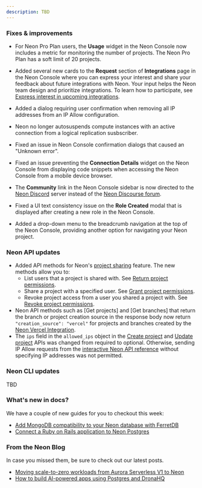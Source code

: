 ```yaml
---
description: TBD
---
```




### Fixes & improvements

- For Neon Pro Plan users, the **Usage** widget in the Neon Console now includes a metric for monitoring the number of projects. The Neon Pro Plan has a soft limit of 20 projects.
- Added several new cards to the **Request** section of **Integrations** page in the Neon Console where you can express your interest and share your feedback about future integrations with Neon. Your input helps the Neon team design and prioritize integrations. To learn how to participate, see [Express interest in upcoming integrations](/docs/manage/integrations#express-interest-in-upcoming-integrations).
- Added a dialog requiring user confirmation when removing all IP addresses from an IP Allow configuration.  
- Neon no longer autosuspends compute instances with an active connection from a logical replication susbscriber.
- Fixed an issue in Neon Console confirmation dialogs that caused an "Unknown error".
- Fixed an issue preventing the **Connection Details** widget on the Neon Console from displaying code snippets when accessing the Neon Console from a mobile device browser.
- The **Community** link in the Neon Console sidebar is now directed to the [Neon Discord](https://discord.com/invite/92vNTzKDGp) server instead of the [Neon Discourse forum](https://community.neon.tech/).

- Fixed a UI text consistency issue on the **Role Created** modal that is displayed after creating a new role in the Neon Console.
- Added a drop-down menu to the breadcrumb navigation at the top of the Neon Console, providing another option for navigating your Neon project.


### Neon API updates

- Added API methods for Neon's [project sharing](/docs/guides/project-sharing-guide) feature. The new methods allow you to:
    - List users that a project is shared with. See [Return project permissions](tbd).
    - Share a project with a specified user. See [Grant project permissions](tbd).
    - Revoke project access from a user you shared a project with. See [Revoke project permissions](tbd).
- Neon API methods such as [Get projects] and [Get branches] that return the branch or project creation source in the response body now return `"creation_source": "vercel"` for projects and branches created by the [Neon Vercel Integration](https://vercel.com/integrations/neon).
- The `ips` field in the `allowed_ips` object in the [Create project](https://api-docs.neon.tech/reference/createproject) and [Update project](https://api-docs.neon.tech/reference/updateproject) APIs was changed from required to optional. Otherwise, sending IP Allow requests from the [interactive Neon API reference](https://api-docs.neon.tech/reference/getting-started-with-neon-api) without specifying IP addresses was not permitted.

### Neon CLI updates

TBD

### What's new in docs?

We have a couple of new guides for you to checkout this week:

- [Add MongoDB compatibility to your Neon database with FerretDB](https://neon.tech/docs/guides/ferretdb)
- [Connect a Ruby on Rails application to Neon Postgres](https://neon.tech/docs/guides/ruby-on-rails)

### From the Neon Blog

In case you missed them, be sure to check out our latest posts.

- [Moving scale-to-zero workloads from Aurora Serverless V1 to Neon](https://neon.tech/blog/aurora-serverless-v1-to-neon)
- [How to build AI-powered apps using Postgres and DronaHQ](https://neon.tech/blog/how-to-build-ai-powered-apps-using-postgres-and-dronahq)